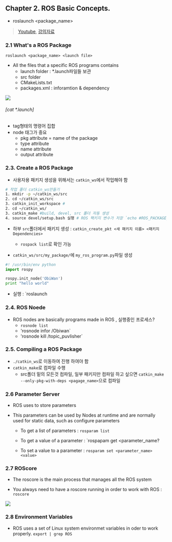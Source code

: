 ## Chapter 2. ROS Basic Concepts.

- roslaunch <package_name> <launch file>

> [Youtube](https://www.youtube.com/watch?v=-GZP81bTuO8), [강의자료](http://www.theconstructsim.com/ros-for-beginners/)




### 2.1 What's a ROS Package

`roslaunch <package_name> <launch file>`

- All the files that a specific ROS programs contains 
    - launch folder : *.launch파일들 보관 
    - src folder
    - CMakeLists.txt
    - packages.xml : inforamtion & dependency 
    


![](https://i.imgur.com/LF62ccd.png)

###### [cat *.launch]

- tag형태의 명령어 집합
- node 태그가 중요 
    - pkg attribute = name of the package
    - type attribute
    - name attribute
    - output attribute
    

### 2.3. Create a ROS Package

- 사용자용 패키지 생성을 위해서는 `catkin_ws`에서 작업해야 함

```bash 
# 작업 폴더 catkin_ws만들기 
1. mkdir -p ~/catkin_ws/src
2. cd ~/catkin_ws/src
3. catkin_init_workspace # 
2. cd ~/catkin_ws/
3. catkin_make #build, devel, src 폴더 자동 생성 
4. source devel/setup.bash 실행 # ROS 팩키지 변수가 저장 `echo #ROS_PACKAGE_PATH`

```


- 하부 `src`폴더에서 패키지 생성 : `catkin_create_pkt <새 패키지 이름> <패키지 Dependencies>`
    - `rospack list`로 확인 가능 

- `catkin_ws/src/my_package/`에 `my_ros_program.py`파일 생성 

```python
#! /usr/bin/env python
import rospy

rospy.init_node('ObiWan')
print "hello world"

```

- 실행 : `roslaunch 

### 2.4. ROS Noede 

- ROS nodes are basically programs made in ROS , 실행중인 프로세스? 
    - `rosnode list`
    - 'rosnode infor /Obiwan`
    - 'rosnode kill /topic_puvlisher`
    

### 2.5. Compiling a ROS Package

- `./catkin_ws`로 이동하여 진행 하여야 함 
- `catkin_make`로 컴파일 수행 
    - src폴더 밑의 모든것 컴파일, 일부 패키지만 컴파일 하고 싶으면 `catkin_make --only-pkg-with-deps <pagage_name>`으로 컴파일 

### 2.6 Parameter Server 

- ROS uses to store parameters
- This parameters can be used by Nodes at runtime and are normally used for static data, such as configure parameters
    
    - To get a list of parameters : `rosparam list`
    
    - To get a value of a parameter : `rospapam get <parameter_name?
    
    - To set a value to a parameter : `rosparam set <parameter_name> <value>`
    
### 2.7 ROScore

- The roscore is the main process that manages all the ROS system

- You always need to have a roscore running in order to work with ROS : `roscore`

![](http://www.theconstructsim.com/wp-content/uploads/2017/09/ros-for-beginner-fig-8-768x470.png)

### 2.8 Environment Variables 

- ROS uses a set of Linux system environmet variables in oder to work properly. `export | grep ROS`

